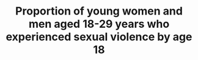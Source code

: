---
data_non_statistical: true
goal_meta_link: http://unstats.un.org/sdgs/files/metadata-compilation/Metadata-Goal-16.pdf
goal_meta_link_page: 13
graph: null
graph_status_notes: unk
graph_title: Proportion of young women and men aged 18-29 years who experienced sexual
  violence by age 18
graph_type: null
graph_type_description: BJS sample too small; methodological work is needed
has_metadata: true
indicator: 16.2.3
indicator_definition: This indicator provides the proportion of young women and men
  aged 18-24 years who report having experienced any sexual violence by age 18. It
  is calculated by dividing the number of young women and men aged 18-24 years who
  report having experienced any sexual violence by age 18 by the total number of young
  women and men aged 18-24 years, respectively, in the population.
indicator_name: Proportion of young women and men aged 18-29 years who experienced
  sexual violence by age 18
indicator_variable: null
layout: indicator
permalink: /16-2-3/
published: true
rationale_interpretation: "While it is recognized that this indicator captures only\
  \ one of the gravest forms of violence against children rather than being inclusive\
  \ of all forms, it can be considered a proxy indicator that reflects a key aspect\
  \ of the change we want to observe in order to achieve the target of elimination\
  \ of VAC. \nThe right of children to protection from all forms of violence is enshrined\
  \ in the Convention on the Rights of the Child and its Optional Protocols. 'Sexual\
  \ violence' as defined in General Comment No. 13 on the Convention of the Rights\
  \ of the Child, accessible here: http://www2.ohchr.org/english/bodies/crc/docs/CRC.C.GC.13_en.pdf"
reporting_status: notstarted
sdg_goal: 16
source_notes: null
source_title: null
target: End abuse, exploitations, trafficking and all forms of violence against and
  torture of children.
target_id: '16.2'
title: Proportion of young women and men aged 18-29 years who experienced sexual violence
  by age 18
un_custodial_agency: UNICEF  (Partnering Agencies:UNSD, UNODC)
un_designated_tier: '2'
variable_description: null
variable_notes: null
---